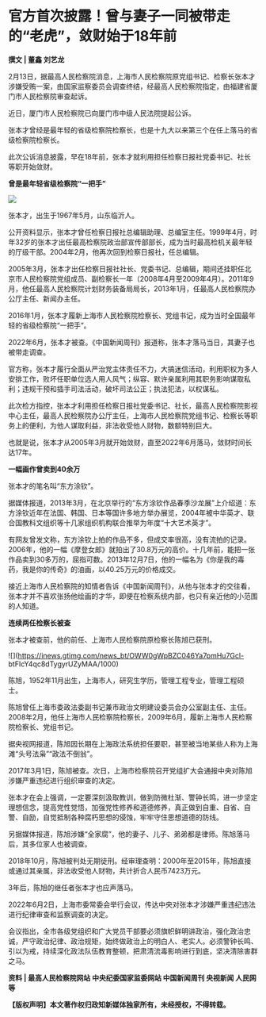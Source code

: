 # 官方首次披露！曾与妻子一同被带走的“老虎”，敛财始于18年前

**撰文 | 董鑫 刘艺龙**

2月13日，据最高人民检察院消息，上海市人民检察院原党组书记、检察长张本才涉嫌受贿一案，由国家监察委员会调查终结，经最高人民检察院指定，由福建省厦门市人民检察院审查起诉。

近日，厦门市人民检察院已向厦门市中级人民法院提起公诉。

张本才曾经是最年轻的省级检察院检察长，也是十九大以来第三个在任上落马的省级检察院检察长。

此次公诉消息披露，早在18年前，张本才就利用担任检察日报社党委书记、社长等职开始敛财。

**曾是最年轻省级检察院“一把手”**

![](https://inews.gtimg.com/news_bt/OJhEL5oa6y4rmn4B8lpuH8nwO4PcZjmlbznTzXV4v59qUAA/1000)

张本才，出生于1967年5月，山东临沂人。

公开资料显示，张本才曾任检察日报社总编辑助理、总编室主任。1999年4月，时年32岁的张本才出任最高检察院政治部宣传部部长，成为当时最高检机关最年轻的厅级干部。2004年2月，他再次回到检察日报社，任总编辑。

2005年3月，张本才出任检察日报社社长、党委书记、总编辑，期间还挂职任北京市人民检察院党组成员、副检察长一年（2008年4月至2009年4月）。2011年9月，他任最高人民检察院计划财务装备局局长，2013年1月，任最高人民检察院办公厅主任、新闻办主任。

2016年1月，张本才履新上海市人民检察院检察长、党组书记，成为当时全国最年轻的省级检察院“一把手”。

2022年6月，张本才被查。《中国新闻周刊》报道称，张本才落马当日，其妻子也被带走调查。

官方称，张本才履行全面从严治党主体责任不力，大搞迷信活动，利用职权为多人安排工作，败坏任职单位选人用人风气；纵容、默许亲属利用其职务影响谋取私利；违规干预和插手司法活动，破坏司法公正；执法犯法，以权谋私。

此次检方指控，张本才利用担任检察日报社党委书记、社长，最高人民检察院影视中心主任，最高人民检察院办公厅主任，上海市人民检察院党组书记、检察长等职务上的便利，为他人谋取利益，非法收受他人财物，数额特别巨大。

也就是说，张本才从2005年3月就开始敛财，直至2022年6月落马，敛财时间长达17年。

**一幅画作曾卖到40余万**

张本才的笔名叫“东方涂钦”。

据媒体报道，2013年3月，在北京举行的“东方涂钦作品春季沙龙展”上介绍道：东方涂钦近年在法国、韩国、日本等国许多地方举办展览，2004年被中华英才、联合国教科文组织等十几家组织机构联合推举为年度“十大艺术英才”。

有网友曾发文称，东方涂钦上拍的作品不多，但成交率很高，没有流拍的记录。2006年，他的一幅《摩登女郎》就拍出了30.8万元的高价。十几年前，能把一张作品卖到30多万的，屈指可数。2013年12月7日，他的一幅名为《你是我的毒药，我是你的传奇》的油画，以40.25万元的价格成交。

接近上海市人民检察院的知情者告诉《中国新闻周刊》，从他与张本才的交往看，张本才并不喜欢张扬他绘画的才华，即便在检察系统内部，也只有亲近他的小范围的人知道。

**连续两任检察长被查**

张本才被查前，他的前任、上海市人民检察院原检察长陈旭已获刑。

![](https://inews.gtimg.com/news_bt/OWW0gWpBZC046Ya7pmHu7Gcl-
btFIcY4qc8dTygyrUZyMAA/1000)

陈旭，1952年11月出生，上海市人，研究生学历，管理工程专业，管理工程硕士。

陈旭曾任上海市委政法委副书记兼市政治文明建设委员会办公室副主任、主任。2008年2月，他任上海市人民检察院检察长，2009年6月，履新上海市人民检察院检察长、党组书记。

据央视网报道，陈旭因长期在上海政法系统担任要职，甚至被当地某些人称为上海滩“头号法枭”“政法不倒翁”。

2017年3月1日，陈旭被查。次日，上海市检察院召开党组扩大会通报中央对陈旭涉嫌严重违纪进行组织审查的决定。

张本才在会上强调，一定要深刻汲取教训，做到防微杜渐、警钟长鸣，进一步坚定理想信念，提高党性觉悟，加强党性修养和道德修养，真正做到自重、自省、自警、自励，自觉抵制各种腐朽思想的侵蚀，牢牢守住思想道德的防线。

另据媒体报道，陈旭涉嫌“全家腐”，他的妻子、儿子、弟弟都是律师。陈旭落马后，其多位家人也被调查。

2018年10月，陈旭被判处无期徒刑。经审理查明：2000年至2015年，陈旭直接或通过其亲属，非法收受他人财物，共计折合人民币7423万元。

3年后，陈旭的继任者张本才也应声落马。

2022年6月2日，上海市委常委会举行会议，传达中央对张本才涉嫌严重违纪违法进行纪律审查和监察调查的决定。

会议指出，全市各级党组织和广大党员干部要必须旗帜鲜明讲政治，强化政治忠诚，严守政治纪律、政治规矩，始终做政治上的明白人、老实人。必须警钟长鸣、引以为戒，持续深化政法队伍教育整顿，把肃清流毒影响进行到底，坚决清除害群之马。

**资料 | 最高人民检察院网站 中央纪委国家监委网站 中国新闻周刊 央视新闻 人民网等**

**【版权声明】本文著作权归政知新媒体独家所有，未经授权，不得转载。**

